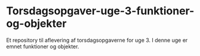 # Torsdagsopgaver-uge-3-funktioner-og-objekter
Et repository til aflevering af torsdagsopgaverne for uge 3. I denne uge er emnet funktioner og objekter.
